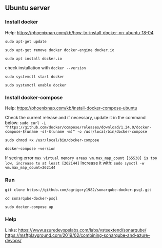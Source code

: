 
## Ubuntu server

### Install docker

Help: https://phoenixnap.com/kb/how-to-install-docker-on-ubuntu-18-04

`sudo apt-get update`

`sudo apt-get remove docker docker-engine docker.io`

`sudo apt install docker.io`

check installation with `docker --version`

`sudo systemctl start docker`

`sudo systemctl enable docker`

### Install docker-compose

Help: https://phoenixnap.com/kb/install-docker-compose-ubuntu

Check the current release and if necessary, update it in the command below:
`sudo curl -L "https://github.com/docker/compose/releases/download/1.24.0/docker-compose-$(uname -s)-$(uname -m)" -o /usr/local/bin/docker-compose`

`sudo chmod +x /usr/local/bin/docker-compose`

`docker–compose –version`

If seeing error `max virtual memory areas vm.max_map_count [65530] is too low, increase to at least [262144]`
Increase it with: `sudo sysctl -w vm.max_map_count=262144`

### Run
`git clone https://github.com/agrigory1982/sonarqube-docker-psql.git`

`cd sonarqube-docker-psql`

`sudo docker-compose up`

### Help
Links:
https://www.azuredevopslabs.com/labs/vstsextend/sonarqube/
https://msftplayground.com/2019/02/combining-sonarqube-and-azure-devops/

